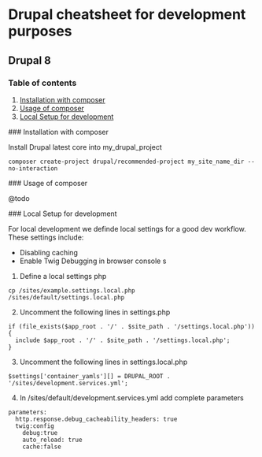 # Drupal cheatsheet for development purposes


## Drupal 8

### Table of contents
1. [Installation with composer](#installation-with-composer)
2. [Usage of composer](#usage-of-composer)
2. [Local Setup for development](#local-dev-setup)

<a name="installation-with-composer">### Installation with composer</a>

Install Drupal latest core into my_drupal_project

```
composer create-project drupal/recommended-project my_site_name_dir --no-interaction
```

<a name="usage-of-composer">### Usage of composer</a>

@todo

<a name="local-dev-setup">### Local Setup for development</a>

For local development we definde local settings for a good dev workflow.
These settings include:

* Disabling caching
* Enable Twig Debugging in browser console
s
1. Define a local settings php
```
cp /sites/example.settings.local.php  /sites/default/settings.local.php
```

2. Uncomment the following lines in settings.php
```
if (file_exists($app_root . '/' . $site_path . '/settings.local.php')) {
  include $app_root . '/' . $site_path . '/settings.local.php';
}
```

3. Uncomment the following lines in settings.local.php
```
$settings['container_yamls'][] = DRUPAL_ROOT . '/sites/development.services.yml';
```

4. In /sites/default/development.services.yml add complete parameters
```
parameters:
  http.response.debug_cacheability_headers: true
  twig:config
    debug:true
    auto_reload: true
    cache:false
```
